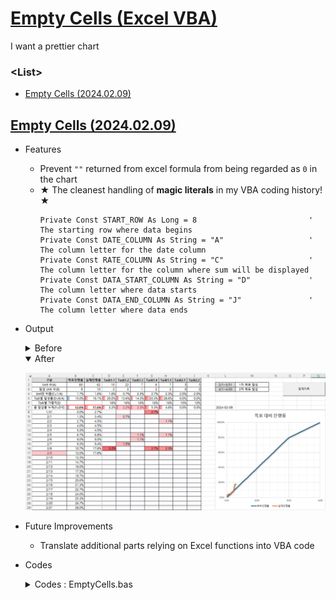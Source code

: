 # [Empty Cells (Excel VBA)](../../README.md#vba)

  I want a prettier chart


### \<List>

  - [Empty Cells (2024.02.09)](#empty-cells-20240209)


## [Empty Cells (2024.02.09)](#list)

  - Features
    - Prevent `""` returned from excel formula from being regarded as `0` in the chart
    - ★ The cleanest handling of **magic literals** in my VBA coding history! ★
      ```vba
      Private Const START_ROW As Long = 8                         ' The starting row where data begins
      Private Const DATE_COLUMN As String = "A"                   ' The column letter for the date column
      Private Const RATE_COLUMN As String = "C"                   ' The column letter for the column where sum will be displayed
      Private Const DATA_START_COLUMN As String = "D"             ' The column letter where data starts
      Private Const DATA_END_COLUMN As String = "J"               ' The column letter where data ends
      ```

  - Output
    <details>
      <summary>Before</summary>

      `C9` : `=IF(TODAY()>=A9,SUM(D9:J9)+C8,"")`

      ![Empty Cells (Before 1)](./Images/EmptyCells_Before_1.png)

      `C9` : `=SUM(D9:J9)+C8`

      ![Empty Cells (Before 2)](./Images/EmptyCells_Before_2.png)
    </details>
    <details open="">
      <summary>After</summary>

      ![Empty Cells (After)](./Images/EmptyCells_After.png)
    </details>

  - Future Improvements
    - Translate additional parts relying on Excel functions into VBA code

  - Codes
    <details>
      <summary>Codes : EmptyCells.bas</summary>

    ```vba
    Option Explicit
    ```
    ```vba
    Private Const START_ROW As Long = 8                         ' The starting row where data begins
    Private Const DATE_COLUMN As String = "A"                   ' The column letter for the date column
    Private Const RATE_COLUMN As String = "C"                   ' The column letter for the column where sum will be displayed
    Private Const DATA_START_COLUMN As String = "D"             ' The column letter where data starts
    Private Const DATA_END_COLUMN As String = "J"               ' The column letter where data ends
    ```
    ```vba
    Private Sub UpdateSumValues()
        ' Summary: Main procedure to update the sums
        
        Dim ws As Worksheet                                     ' The current worksheet
        Dim lastRow As Long                                     ' The last row where data exists
        Dim rateRange As String                                 ' The range where sums will be displayed

        ' Set the current active sheet
        Set ws = ThisWorkbook.ActiveSheet

        ' Find the last row where data exists
        lastRow = ws.Cells(ws.Rows.Count, DATE_COLUMN).End(xlUp).Row

        ' Set and clear the range where sums will be displayed
        rateRange = RATE_COLUMN & START_ROW & ":" & RATE_COLUMN & lastRow
        ws.Range(rateRange).ClearContents

        ' Get the current date
        Dim currentDate As Date
        currentDate = Date

        ' Iterate through each row to calculate and assign sums
        Dim i As Long
        For i = START_ROW To lastRow
            If ws.Cells(i, DATE_COLUMN).Value <= currentDate Then
                Call CalculateAndAssignSum(ws, i)
            End If
        Next i

    End Sub
    ```
    ```vba
    Private Sub CalculateAndAssignSum(ws As Worksheet, rowNumber As Long)
        ' Summary: Procedure to calculate and assign sum for each row
        
        Dim sumValue As Double                                  ' Variable to store the sum value
        Dim dataRange As Range                                  ' Range where data exists

        ' Set the range where data exists
        Set dataRange = ws.Range(DATA_START_COLUMN & rowNumber & ":" & DATA_END_COLUMN & rowNumber)

        ' Calculate sum including sum from previous row if applicable
        If rowNumber > START_ROW Then
            sumValue = Application.WorksheetFunction.Sum(dataRange) + _
                      Application.WorksheetFunction.Sum(ws.Range(RATE_COLUMN & (rowNumber - 1)))
        Else
            ' Calculate sum excluding sum from previous row for the first row
            sumValue = Application.WorksheetFunction.Sum(dataRange)
        End If

        ' Assign the sum value to the respective column in the current row
        ws.Cells(rowNumber, RATE_COLUMN).Value = sumValue

    End Sub
    ```
    ```vba
    Private Sub btnUpdate_Click()
        ' Summary: Procedure called when the update button is clicked
        
        ' Change calculation to manual for performance improvement
        Application.Calculation = xlManual
            Call UpdateSumValues
        Application.Calculation = xlAutomatic

    End Sub
    ```
    </details>
